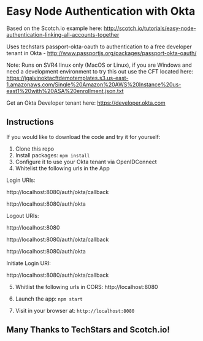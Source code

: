 # Easy Node Authentication with Okta

Based on the Scotch.io example here:  http://scotch.io/tutorials/easy-node-authentication-linking-all-accounts-together

Uses techstars passport-okta-oauth to authentication to a free developer tenant in Okta - http://www.passportjs.org/packages/passport-okta-oauth/

Note:  Runs on SVR4 linux only (MacOS or Linux), if you are Windows and need a development environment to try this out use the CFT located here:  https://jgalvinoktacftdemotemplates.s3.us-east-1.amazonaws.com/Single%20Amazon%20AWS%20Instance%20us-east1%20with%20ASA%20enrollment.json.txt

Get an Okta Developer tenant here:  https://developer.okta.com 

## Instructions

If you would like to download the code and try it for yourself:

1. Clone this repo
2. Install packages: `npm install`
3. Configure it to use your Okta tenant via OpenIDConnect
4. Whitelist the following urls in the App 

Login URIs:

http://localhost:8080/auth/okta/callback

http://localhost:8080/auth/okta

Logout URIs:

http://localhost:8080

http://localhost:8080/auth/okta/callback

http://localhost:8080/auth/okta

Initiate Login URI:

http://localhost:8080/auth/okta/callback

5.  Whitlist the following urls in CORS:
http://localhost:8080

5. Launch the app: `npm start`
6. Visit in your browser at: `http://localhost:8080`


## Many Thanks to TechStars and Scotch.io!  
